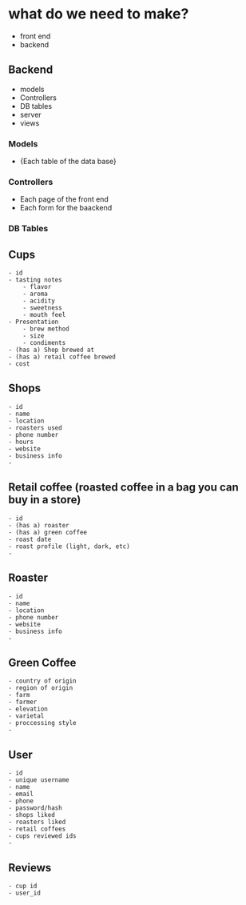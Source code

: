 

# what do we need to make? 
- front end
- backend 

## Backend
- models
- Controllers
- DB tables
- server
- views

### Models
- {Each table of the data base}

### Controllers
- Each page of the front end
- Each form for the baackend

### DB Tables
## Cups
    - id
    - tasting notes
        - flavor
        - aroma
        - acidity
        - sweetness
        - mouth feel
    - Presentation
        - brew method
        - size
        - condiments
    - (has a) Shop brewed at
    - (has a) retail coffee brewed 
    - cost

## Shops
    - id
    - name
    - location
    - roasters used
    - phone number 
    - hours
    - website
    - business info
    - 

## Retail coffee (roasted coffee in a bag you can buy in a store)
    - id
    - (has a) roaster
    - (has a) green coffee
    - roast date
    - roast profile (light, dark, etc)
    - 

## Roaster
    - id 
    - name
    - location
    - phone number 
    - website
    - business info
    - 

## Green Coffee
    - country of origin
    - region of origin
    - farm 
    - farmer
    - elevation
    - varietal
    - proccessing style
    - 

## User
    - id
    - unique username
    - name
    - email
    - phone
    - password/hash
    - shops liked
    - roasters liked
    - retail coffees 
    - cups reviewed ids
    - 

## Reviews
    - cup id
    - user_id

## 
